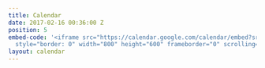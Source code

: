 ```yaml
---
title: Calendar
date: 2017-02-16 00:36:00 Z
position: 5
embed-code: '<iframe src="https://calendar.google.com/calendar/embed?src=g941ec5l4foe6cf892n5876cj8%40group.calendar.google.com&ctz=America/Los_Angeles"
  style="border: 0" width="800" height="600" frameborder="0" scrolling="no"></iframe>'
layout: calendar
---
```


